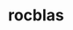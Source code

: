 ---
title: "rocblas"
layout: cache
categories: [package, develop]
meta: {"versions": ["5.5.1", "5.6.1"], "compilers": ["gcc@=11.1.0", "gcc@=11.4.0"], "oss": ["ubuntu20.04"], "platforms": ["linux"], "targets": ["x86_64_v3"], "stacks": ["e4s", "root"], "num_specs": 33, "num_specs_by_stack": {"e4s": 33, "root": 33}}
spec_details: [{"hash": "kj5zvwxwuxynap5va5f7p7czjobrrh7o", "compiler": "gcc@=11.1.0", "versions": ["5.5.1"], "os": "ubuntu20.04", "platform": "linux", "target": "x86_64_v3", "variants": ["amdgpu_target=gfx90a", "build_system=cmake", "build_type=Release", "generator=make", "~ipo", "+tensile"], "stacks": ["e4s", "root"], "size": "-", "tarball": "https://binaries.spack.io/develop/build_cache/linux-ubuntu20.04-x86_64_v3/gcc-11.1.0/rocblas-5.5.1/linux-ubuntu20.04-x86_64_v3-gcc-11.1.0-rocblas-5.5.1-kj5zvwxwuxynap5va5f7p7czjobrrh7o.spack"}, {"hash": "hgnmtszoiombrkrokpvhu2ou2yvu2zk3", "compiler": "gcc@=11.1.0", "versions": ["5.5.1"], "os": "ubuntu20.04", "platform": "linux", "target": "x86_64_v3", "variants": ["amdgpu_target=gfx90a", "build_system=cmake", "build_type=Release", "generator=make", "~ipo", "+tensile"], "stacks": ["e4s", "root"], "size": "-", "tarball": "https://binaries.spack.io/develop/build_cache/linux-ubuntu20.04-x86_64_v3/gcc-11.1.0/rocblas-5.5.1/linux-ubuntu20.04-x86_64_v3-gcc-11.1.0-rocblas-5.5.1-hgnmtszoiombrkrokpvhu2ou2yvu2zk3.spack"}, {"hash": "upqp5nzcx65kkam6ihc2rbhvklouau4w", "compiler": "gcc@=11.1.0", "versions": ["5.5.1"], "os": "ubuntu20.04", "platform": "linux", "target": "x86_64_v3", "variants": ["amdgpu_target=gfx90a", "build_system=cmake", "build_type=Release", "generator=make", "~ipo", "+tensile"], "stacks": ["e4s", "root"], "size": "-", "tarball": "https://binaries.spack.io/develop/build_cache/linux-ubuntu20.04-x86_64_v3/gcc-11.1.0/rocblas-5.5.1/linux-ubuntu20.04-x86_64_v3-gcc-11.1.0-rocblas-5.5.1-upqp5nzcx65kkam6ihc2rbhvklouau4w.spack"}, {"hash": "njhc7kmv4yzfvis6ogb4ozvu2rtj4a6j", "compiler": "gcc@=11.1.0", "versions": ["5.5.1"], "os": "ubuntu20.04", "platform": "linux", "target": "x86_64_v3", "variants": ["amdgpu_target=gfx90a", "build_system=cmake", "build_type=Release", "generator=make", "~ipo", "+tensile"], "stacks": ["e4s", "root"], "size": "-", "tarball": "https://binaries.spack.io/develop/build_cache/linux-ubuntu20.04-x86_64_v3/gcc-11.1.0/rocblas-5.5.1/linux-ubuntu20.04-x86_64_v3-gcc-11.1.0-rocblas-5.5.1-njhc7kmv4yzfvis6ogb4ozvu2rtj4a6j.spack"}, {"hash": "mngw666p4upkvqxtpixlyiai2zqggfwc", "compiler": "gcc@=11.1.0", "versions": ["5.5.1"], "os": "ubuntu20.04", "platform": "linux", "target": "x86_64_v3", "variants": ["amdgpu_target=gfx90a", "build_system=cmake", "build_type=Release", "generator=make", "~ipo", "+tensile"], "stacks": ["e4s", "root"], "size": "-", "tarball": "https://binaries.spack.io/develop/build_cache/linux-ubuntu20.04-x86_64_v3/gcc-11.1.0/rocblas-5.5.1/linux-ubuntu20.04-x86_64_v3-gcc-11.1.0-rocblas-5.5.1-mngw666p4upkvqxtpixlyiai2zqggfwc.spack"}, {"hash": "mnax5zawssgfyi6f6ff7uv26mawvg5en", "compiler": "gcc@=11.1.0", "versions": ["5.5.1"], "os": "ubuntu20.04", "platform": "linux", "target": "x86_64_v3", "variants": ["amdgpu_target=gfx90a", "build_system=cmake", "build_type=Release", "generator=make", "~ipo", "+tensile"], "stacks": ["e4s", "root"], "size": "-", "tarball": "https://binaries.spack.io/develop/build_cache/linux-ubuntu20.04-x86_64_v3/gcc-11.1.0/rocblas-5.5.1/linux-ubuntu20.04-x86_64_v3-gcc-11.1.0-rocblas-5.5.1-mnax5zawssgfyi6f6ff7uv26mawvg5en.spack"}, {"hash": "6jzncqxjd5vstagdpvybpa5vvzc7htbq", "compiler": "gcc@=11.1.0", "versions": ["5.5.1"], "os": "ubuntu20.04", "platform": "linux", "target": "x86_64_v3", "variants": ["amdgpu_target=gfx90a", "build_system=cmake", "build_type=Release", "generator=make", "~ipo", "+tensile"], "stacks": ["e4s", "root"], "size": "-", "tarball": "https://binaries.spack.io/develop/build_cache/linux-ubuntu20.04-x86_64_v3/gcc-11.1.0/rocblas-5.5.1/linux-ubuntu20.04-x86_64_v3-gcc-11.1.0-rocblas-5.5.1-6jzncqxjd5vstagdpvybpa5vvzc7htbq.spack"}, {"hash": "lfr7w6wlani3vltla7kchfh7ungga5t6", "compiler": "gcc@=11.1.0", "versions": ["5.5.1"], "os": "ubuntu20.04", "platform": "linux", "target": "x86_64_v3", "variants": ["amdgpu_target=gfx90a", "build_system=cmake", "build_type=Release", "generator=make", "~ipo", "+tensile"], "stacks": ["e4s", "root"], "size": "-", "tarball": "https://binaries.spack.io/develop/build_cache/linux-ubuntu20.04-x86_64_v3/gcc-11.1.0/rocblas-5.5.1/linux-ubuntu20.04-x86_64_v3-gcc-11.1.0-rocblas-5.5.1-lfr7w6wlani3vltla7kchfh7ungga5t6.spack"}, {"hash": "eztl5x6kidio6fwizualmd3aalu4mciw", "compiler": "gcc@=11.1.0", "versions": ["5.5.1"], "os": "ubuntu20.04", "platform": "linux", "target": "x86_64_v3", "variants": ["amdgpu_target=gfx90a", "build_system=cmake", "build_type=Release", "generator=make", "~ipo", "+tensile"], "stacks": ["e4s", "root"], "size": "-", "tarball": "https://binaries.spack.io/develop/build_cache/linux-ubuntu20.04-x86_64_v3/gcc-11.1.0/rocblas-5.5.1/linux-ubuntu20.04-x86_64_v3-gcc-11.1.0-rocblas-5.5.1-eztl5x6kidio6fwizualmd3aalu4mciw.spack"}, {"hash": "xbllinnsbvkov2wuvlnhisxsj4urpt2d", "compiler": "gcc@=11.1.0", "versions": ["5.5.1"], "os": "ubuntu20.04", "platform": "linux", "target": "x86_64_v3", "variants": ["amdgpu_target=gfx90a", "build_system=cmake", "build_type=Release", "generator=make", "~ipo", "+tensile"], "stacks": ["e4s", "root"], "size": "-", "tarball": "https://binaries.spack.io/develop/build_cache/linux-ubuntu20.04-x86_64_v3/gcc-11.1.0/rocblas-5.5.1/linux-ubuntu20.04-x86_64_v3-gcc-11.1.0-rocblas-5.5.1-xbllinnsbvkov2wuvlnhisxsj4urpt2d.spack"}, {"hash": "33sekoeazjonnpxvwrd6nm6zrgii4ghj", "compiler": "gcc@=11.1.0", "versions": ["5.5.1"], "os": "ubuntu20.04", "platform": "linux", "target": "x86_64_v3", "variants": ["amdgpu_target=gfx90a", "build_system=cmake", "build_type=Release", "generator=make", "~ipo", "+tensile"], "stacks": ["e4s", "root"], "size": "-", "tarball": "https://binaries.spack.io/develop/build_cache/linux-ubuntu20.04-x86_64_v3/gcc-11.1.0/rocblas-5.5.1/linux-ubuntu20.04-x86_64_v3-gcc-11.1.0-rocblas-5.5.1-33sekoeazjonnpxvwrd6nm6zrgii4ghj.spack"}, {"hash": "56slfsuahscaqjy3idqlggqlqz2iwsp4", "compiler": "gcc@=11.1.0", "versions": ["5.5.1"], "os": "ubuntu20.04", "platform": "linux", "target": "x86_64_v3", "variants": ["amdgpu_target=gfx90a", "build_system=cmake", "build_type=Release", "generator=make", "~ipo", "+tensile"], "stacks": ["e4s", "root"], "size": "-", "tarball": "https://binaries.spack.io/develop/build_cache/linux-ubuntu20.04-x86_64_v3/gcc-11.1.0/rocblas-5.5.1/linux-ubuntu20.04-x86_64_v3-gcc-11.1.0-rocblas-5.5.1-56slfsuahscaqjy3idqlggqlqz2iwsp4.spack"}, {"hash": "7n4kp4gnjhqe636khxcpiesv4w6tywuo", "compiler": "gcc@=11.4.0", "versions": ["5.6.1"], "os": "ubuntu20.04", "platform": "linux", "target": "x86_64_v3", "variants": ["amdgpu_target=auto", "build_system=cmake", "build_type=Release", "generator=make", "~ipo", "+tensile"], "stacks": ["e4s", "root"], "size": "-", "tarball": "https://binaries.spack.io/develop/build_cache/linux-ubuntu20.04-x86_64_v3/gcc-11.4.0/rocblas-5.6.1/linux-ubuntu20.04-x86_64_v3-gcc-11.4.0-rocblas-5.6.1-7n4kp4gnjhqe636khxcpiesv4w6tywuo.spack"}, {"hash": "vhiu45yk36jcicauj2uongggorgklgcr", "compiler": "gcc@=11.4.0", "versions": ["5.6.1"], "os": "ubuntu20.04", "platform": "linux", "target": "x86_64_v3", "variants": ["amdgpu_target=auto", "build_system=cmake", "build_type=Release", "generator=make", "~ipo", "+tensile"], "stacks": ["e4s", "root"], "size": "-", "tarball": "https://binaries.spack.io/develop/build_cache/linux-ubuntu20.04-x86_64_v3/gcc-11.4.0/rocblas-5.6.1/linux-ubuntu20.04-x86_64_v3-gcc-11.4.0-rocblas-5.6.1-vhiu45yk36jcicauj2uongggorgklgcr.spack"}, {"hash": "haoemv5gj4ww6co3z6odzf3wskvm35zv", "compiler": "gcc@=11.4.0", "versions": ["5.6.1"], "os": "ubuntu20.04", "platform": "linux", "target": "x86_64_v3", "variants": ["amdgpu_target=auto", "build_system=cmake", "build_type=Release", "generator=make", "~ipo", "+tensile"], "stacks": ["e4s", "root"], "size": "-", "tarball": "https://binaries.spack.io/develop/build_cache/linux-ubuntu20.04-x86_64_v3/gcc-11.4.0/rocblas-5.6.1/linux-ubuntu20.04-x86_64_v3-gcc-11.4.0-rocblas-5.6.1-haoemv5gj4ww6co3z6odzf3wskvm35zv.spack"}, {"hash": "xzwflox6qag47se5zyeogoqim7tuexyo", "compiler": "gcc@=11.4.0", "versions": ["5.6.1"], "os": "ubuntu20.04", "platform": "linux", "target": "x86_64_v3", "variants": ["amdgpu_target=auto", "build_system=cmake", "build_type=Release", "generator=make", "~ipo", "+tensile"], "stacks": ["e4s", "root"], "size": "-", "tarball": "https://binaries.spack.io/develop/build_cache/linux-ubuntu20.04-x86_64_v3/gcc-11.4.0/rocblas-5.6.1/linux-ubuntu20.04-x86_64_v3-gcc-11.4.0-rocblas-5.6.1-xzwflox6qag47se5zyeogoqim7tuexyo.spack"}, {"hash": "anhs36aoqak4zqcg347djk3x26ejccxd", "compiler": "gcc@=11.4.0", "versions": ["5.6.1"], "os": "ubuntu20.04", "platform": "linux", "target": "x86_64_v3", "variants": ["amdgpu_target=auto", "build_system=cmake", "build_type=Release", "generator=make", "~ipo", "+tensile"], "stacks": ["e4s", "root"], "size": "-", "tarball": "https://binaries.spack.io/develop/build_cache/linux-ubuntu20.04-x86_64_v3/gcc-11.4.0/rocblas-5.6.1/linux-ubuntu20.04-x86_64_v3-gcc-11.4.0-rocblas-5.6.1-anhs36aoqak4zqcg347djk3x26ejccxd.spack"}, {"hash": "whxgtw7mjoktm7ut3cawhaijxa7y3aba", "compiler": "gcc@=11.4.0", "versions": ["5.6.1"], "os": "ubuntu20.04", "platform": "linux", "target": "x86_64_v3", "variants": ["amdgpu_target=auto", "build_system=cmake", "build_type=Release", "generator=make", "~ipo", "+tensile"], "stacks": ["e4s", "root"], "size": "-", "tarball": "https://binaries.spack.io/develop/build_cache/linux-ubuntu20.04-x86_64_v3/gcc-11.4.0/rocblas-5.6.1/linux-ubuntu20.04-x86_64_v3-gcc-11.4.0-rocblas-5.6.1-whxgtw7mjoktm7ut3cawhaijxa7y3aba.spack"}, {"hash": "od5pmkvxrjy62enfy37jpoybmdggbqb3", "compiler": "gcc@=11.4.0", "versions": ["5.6.1"], "os": "ubuntu20.04", "platform": "linux", "target": "x86_64_v3", "variants": ["amdgpu_target=auto", "build_system=cmake", "build_type=Release", "generator=make", "~ipo", "+tensile"], "stacks": ["e4s", "root"], "size": "-", "tarball": "https://binaries.spack.io/develop/build_cache/linux-ubuntu20.04-x86_64_v3/gcc-11.4.0/rocblas-5.6.1/linux-ubuntu20.04-x86_64_v3-gcc-11.4.0-rocblas-5.6.1-od5pmkvxrjy62enfy37jpoybmdggbqb3.spack"}, {"hash": "ksmf2ai3sxl5nmkwpt32unlkclxyw2fn", "compiler": "gcc@=11.4.0", "versions": ["5.6.1"], "os": "ubuntu20.04", "platform": "linux", "target": "x86_64_v3", "variants": ["amdgpu_target=auto", "build_system=cmake", "build_type=Release", "generator=make", "~ipo", "+tensile"], "stacks": ["e4s", "root"], "size": "-", "tarball": "https://binaries.spack.io/develop/build_cache/linux-ubuntu20.04-x86_64_v3/gcc-11.4.0/rocblas-5.6.1/linux-ubuntu20.04-x86_64_v3-gcc-11.4.0-rocblas-5.6.1-ksmf2ai3sxl5nmkwpt32unlkclxyw2fn.spack"}, {"hash": "5ztjxt6oduyeal2r2qtwcetuwhsm4gxi", "compiler": "gcc@=11.4.0", "versions": ["5.6.1"], "os": "ubuntu20.04", "platform": "linux", "target": "x86_64_v3", "variants": ["amdgpu_target=auto", "build_system=cmake", "build_type=Release", "generator=make", "~ipo", "+tensile"], "stacks": ["e4s", "root"], "size": "-", "tarball": "https://binaries.spack.io/develop/build_cache/linux-ubuntu20.04-x86_64_v3/gcc-11.4.0/rocblas-5.6.1/linux-ubuntu20.04-x86_64_v3-gcc-11.4.0-rocblas-5.6.1-5ztjxt6oduyeal2r2qtwcetuwhsm4gxi.spack"}, {"hash": "i5fan2hjhc6wny27ud2ldepklr4ormm4", "compiler": "gcc@=11.4.0", "versions": ["5.6.1"], "os": "ubuntu20.04", "platform": "linux", "target": "x86_64_v3", "variants": ["amdgpu_target=auto", "build_system=cmake", "build_type=Release", "generator=make", "~ipo", "+tensile"], "stacks": ["e4s", "root"], "size": "-", "tarball": "https://binaries.spack.io/develop/build_cache/linux-ubuntu20.04-x86_64_v3/gcc-11.4.0/rocblas-5.6.1/linux-ubuntu20.04-x86_64_v3-gcc-11.4.0-rocblas-5.6.1-i5fan2hjhc6wny27ud2ldepklr4ormm4.spack"}, {"hash": "7jjdq5vx4tlmmzwak3f4itzmwr47y2am", "compiler": "gcc@=11.4.0", "versions": ["5.5.1"], "os": "ubuntu20.04", "platform": "linux", "target": "x86_64_v3", "variants": ["amdgpu_target=auto", "build_system=cmake", "build_type=Release", "generator=make", "~ipo", "+tensile"], "stacks": ["e4s", "root"], "size": "-", "tarball": "https://binaries.spack.io/develop/build_cache/linux-ubuntu20.04-x86_64_v3/gcc-11.4.0/rocblas-5.5.1/linux-ubuntu20.04-x86_64_v3-gcc-11.4.0-rocblas-5.5.1-7jjdq5vx4tlmmzwak3f4itzmwr47y2am.spack"}, {"hash": "ruvfrr5n3tcu2snecmocsek6gkkmld4o", "compiler": "gcc@=11.4.0", "versions": ["5.5.1"], "os": "ubuntu20.04", "platform": "linux", "target": "x86_64_v3", "variants": ["amdgpu_target=auto", "build_system=cmake", "build_type=Release", "generator=make", "~ipo", "+tensile"], "stacks": ["e4s", "root"], "size": "-", "tarball": "https://binaries.spack.io/develop/build_cache/linux-ubuntu20.04-x86_64_v3/gcc-11.4.0/rocblas-5.5.1/linux-ubuntu20.04-x86_64_v3-gcc-11.4.0-rocblas-5.5.1-ruvfrr5n3tcu2snecmocsek6gkkmld4o.spack"}, {"hash": "3qreo7pvhpog2al6q3jkmjv67ezbsdft", "compiler": "gcc@=11.4.0", "versions": ["5.5.1"], "os": "ubuntu20.04", "platform": "linux", "target": "x86_64_v3", "variants": ["amdgpu_target=auto", "build_system=cmake", "build_type=Release", "generator=make", "~ipo", "+tensile"], "stacks": ["e4s", "root"], "size": "-", "tarball": "https://binaries.spack.io/develop/build_cache/linux-ubuntu20.04-x86_64_v3/gcc-11.4.0/rocblas-5.5.1/linux-ubuntu20.04-x86_64_v3-gcc-11.4.0-rocblas-5.5.1-3qreo7pvhpog2al6q3jkmjv67ezbsdft.spack"}, {"hash": "7k5n4moyag7ns6indv2pmyryas4qt74k", "compiler": "gcc@=11.4.0", "versions": ["5.5.1"], "os": "ubuntu20.04", "platform": "linux", "target": "x86_64_v3", "variants": ["amdgpu_target=auto", "build_system=cmake", "build_type=Release", "generator=make", "~ipo", "+tensile"], "stacks": ["e4s", "root"], "size": "-", "tarball": "https://binaries.spack.io/develop/build_cache/linux-ubuntu20.04-x86_64_v3/gcc-11.4.0/rocblas-5.5.1/linux-ubuntu20.04-x86_64_v3-gcc-11.4.0-rocblas-5.5.1-7k5n4moyag7ns6indv2pmyryas4qt74k.spack"}, {"hash": "rieywycusqpuky5beqkshhwsna2dglup", "compiler": "gcc@=11.4.0", "versions": ["5.5.1"], "os": "ubuntu20.04", "platform": "linux", "target": "x86_64_v3", "variants": ["amdgpu_target=auto", "build_system=cmake", "build_type=Release", "generator=make", "~ipo", "+tensile"], "stacks": ["e4s", "root"], "size": "-", "tarball": "https://binaries.spack.io/develop/build_cache/linux-ubuntu20.04-x86_64_v3/gcc-11.4.0/rocblas-5.5.1/linux-ubuntu20.04-x86_64_v3-gcc-11.4.0-rocblas-5.5.1-rieywycusqpuky5beqkshhwsna2dglup.spack"}, {"hash": "gsreao2pp7xy5dw4efsh5554v3yyhr7a", "compiler": "gcc@=11.4.0", "versions": ["5.5.1"], "os": "ubuntu20.04", "platform": "linux", "target": "x86_64_v3", "variants": ["amdgpu_target=auto", "build_system=cmake", "build_type=Release", "generator=make", "~ipo", "+tensile"], "stacks": ["e4s", "root"], "size": "-", "tarball": "https://binaries.spack.io/develop/build_cache/linux-ubuntu20.04-x86_64_v3/gcc-11.4.0/rocblas-5.5.1/linux-ubuntu20.04-x86_64_v3-gcc-11.4.0-rocblas-5.5.1-gsreao2pp7xy5dw4efsh5554v3yyhr7a.spack"}, {"hash": "zgjy64cy5yzopi5nerkjos6xelbgj3zy", "compiler": "gcc@=11.4.0", "versions": ["5.5.1"], "os": "ubuntu20.04", "platform": "linux", "target": "x86_64_v3", "variants": ["amdgpu_target=auto", "build_system=cmake", "build_type=Release", "generator=make", "~ipo", "+tensile"], "stacks": ["e4s", "root"], "size": "-", "tarball": "https://binaries.spack.io/develop/build_cache/linux-ubuntu20.04-x86_64_v3/gcc-11.4.0/rocblas-5.5.1/linux-ubuntu20.04-x86_64_v3-gcc-11.4.0-rocblas-5.5.1-zgjy64cy5yzopi5nerkjos6xelbgj3zy.spack"}, {"hash": "lpmvqnyopmqjw6ori67vvj4pqpm762jb", "compiler": "gcc@=11.4.0", "versions": ["5.5.1"], "os": "ubuntu20.04", "platform": "linux", "target": "x86_64_v3", "variants": ["amdgpu_target=auto", "build_system=cmake", "build_type=Release", "generator=make", "~ipo", "+tensile"], "stacks": ["e4s", "root"], "size": "-", "tarball": "https://binaries.spack.io/develop/build_cache/linux-ubuntu20.04-x86_64_v3/gcc-11.4.0/rocblas-5.5.1/linux-ubuntu20.04-x86_64_v3-gcc-11.4.0-rocblas-5.5.1-lpmvqnyopmqjw6ori67vvj4pqpm762jb.spack"}, {"hash": "vu2bcdhzdogsgeaqzcqhk5r6axvfsvco", "compiler": "gcc@=11.4.0", "versions": ["5.5.1"], "os": "ubuntu20.04", "platform": "linux", "target": "x86_64_v3", "variants": ["amdgpu_target=auto", "build_system=cmake", "build_type=Release", "generator=make", "~ipo", "+tensile"], "stacks": ["e4s", "root"], "size": "-", "tarball": "https://binaries.spack.io/develop/build_cache/linux-ubuntu20.04-x86_64_v3/gcc-11.4.0/rocblas-5.5.1/linux-ubuntu20.04-x86_64_v3-gcc-11.4.0-rocblas-5.5.1-vu2bcdhzdogsgeaqzcqhk5r6axvfsvco.spack"}, {"hash": "ri3z4faajbgzdcwchaycmt3fx6wz4j4i", "compiler": "gcc@=11.4.0", "versions": ["5.5.1"], "os": "ubuntu20.04", "platform": "linux", "target": "x86_64_v3", "variants": ["amdgpu_target=auto", "build_system=cmake", "build_type=Release", "generator=make", "~ipo", "+tensile"], "stacks": ["e4s", "root"], "size": "-", "tarball": "https://binaries.spack.io/develop/build_cache/linux-ubuntu20.04-x86_64_v3/gcc-11.4.0/rocblas-5.5.1/linux-ubuntu20.04-x86_64_v3-gcc-11.4.0-rocblas-5.5.1-ri3z4faajbgzdcwchaycmt3fx6wz4j4i.spack"}, {"hash": "uanevuhqlygx75sbiahhwrbgyn4zyb3e", "compiler": "gcc@=11.4.0", "versions": ["5.5.1"], "os": "ubuntu20.04", "platform": "linux", "target": "x86_64_v3", "variants": ["amdgpu_target=auto", "build_system=cmake", "build_type=Release", "generator=make", "~ipo", "+tensile"], "stacks": ["e4s", "root"], "size": "-", "tarball": "https://binaries.spack.io/develop/build_cache/linux-ubuntu20.04-x86_64_v3/gcc-11.4.0/rocblas-5.5.1/linux-ubuntu20.04-x86_64_v3-gcc-11.4.0-rocblas-5.5.1-uanevuhqlygx75sbiahhwrbgyn4zyb3e.spack"}]
---